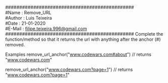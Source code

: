 ##############################################  
#Name   : Remove_URL  
#Author : Luis Teixeira  
#Date   : 21-01-2020  
#E-Mail : filipe.teixeira.996@gmail.com  
##############################################
Complete the function/method so that it returns the url with anything after the anchor (#) removed.

Examples
remove_url_anchor("www.codewars.com#about")
// returns "www.codewars.com"

remove_url_anchor("www.codewars.com?page=1") 
// returns "www.codewars.com?page=1"